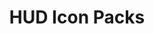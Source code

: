 ---
title: HUD Icon Packs
description: HUD Icon Packs for Resource Redirect
parent: Resource Redirect
grand_parent: Icon Packs
permalink: /windhawk/resource-redirect/hud-series
---